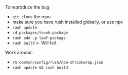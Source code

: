 To reproduce the bug

- `git clone` the repo
- make sure you have rush installed globally, or use npx
- `rush update`
- `cd packages/trunk-package`
- `rush add -p leaf-package`
- `rush build` <- Will fail

Work around:
- `rm common/config/rush/npm-shrinkwrap.json`
- `rush update && rush build`
